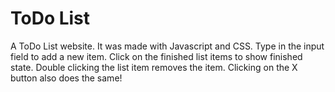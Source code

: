 # ToDo List

A ToDo List website. It was made with Javascript and CSS. Type in the input field to add a new item. Click on the finished list items to show finished state. Double clicking the list item removes the item. Clicking on the X button also does the same!
